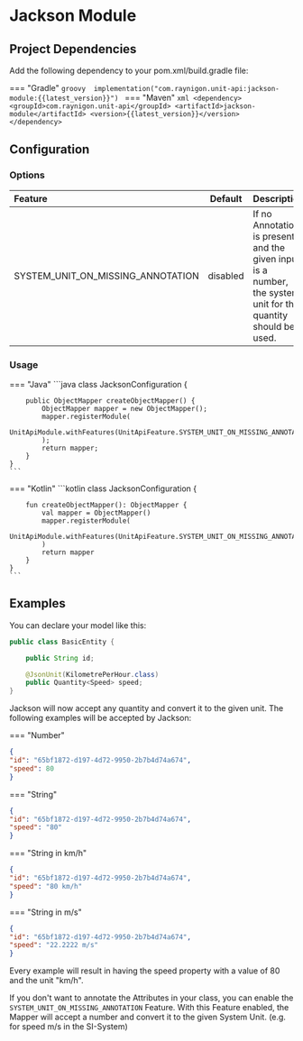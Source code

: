 # Jackson Module

## Project Dependencies

Add the following dependency to your pom.xml/build.gradle file:

=== "Gradle"
    ```groovy 
    implementation("com.raynigon.unit-api:jackson-module:{{latest_version}}")
    ```
=== "Maven"
    ```xml
    <dependency>
        <groupId>com.raynigon.unit-api</groupId>
        <artifactId>jackson-module</artifactId>
        <version>{{latest_version}}</version>
    </dependency>
    ```

## Configuration

### Options
| Feature                           | Default     | Description |
| :-------------------------------- |:-----------:| :---------- |
| SYSTEM_UNIT_ON_MISSING_ANNOTATION |   disabled  | If no Annotation is present and the given input is a number, the system unit for this quantity should be used. |

### Usage

=== "Java"
    ```java
    class JacksonConfiguration {
    
        public ObjectMapper createObjectMapper() {
            ObjectMapper mapper = new ObjectMapper();
            mapper.registerModule(
                    UnitApiModule.withFeatures(UnitApiFeature.SYSTEM_UNIT_ON_MISSING_ANNOTATION)
            );
            return mapper;
        }
    }
    ```

=== "Kotlin"
    ```kotlin
    class JacksonConfiguration {
    
        fun createObjectMapper(): ObjectMapper {
            val mapper = ObjectMapper()
            mapper.registerModule(
                    UnitApiModule.withFeatures(UnitApiFeature.SYSTEM_UNIT_ON_MISSING_ANNOTATION)
            )
            return mapper
        }
    }
    ```

## Examples
You can declare your model like this:
```java
public class BasicEntity {

    public String id;

    @JsonUnit(KilometrePerHour.class)
    public Quantity<Speed> speed;
}
```

Jackson will now accept any quantity and convert it to the given unit.
The following examples will be accepted by Jackson:

=== "Number"
```json
{
"id": "65bf1872-d197-4d72-9950-2b7b4d74a674",
"speed": 80
}
```
=== "String"
```json
{
"id": "65bf1872-d197-4d72-9950-2b7b4d74a674",
"speed": "80"
}
```
=== "String in km/h"
```json
{
"id": "65bf1872-d197-4d72-9950-2b7b4d74a674",
"speed": "80 km/h"
}
```
=== "String in m/s"
```json
{
"id": "65bf1872-d197-4d72-9950-2b7b4d74a674",
"speed": "22.2222 m/s"
}
```
Every example will result in having the speed property with a value of 80 and the unit "km/h".

If you don't want to annotate the Attributes in your class, you can enable the `SYSTEM_UNIT_ON_MISSING_ANNOTATION` Feature.
With this Feature enabled, the Mapper will accept a number and convert it to the given System Unit. (e.g. for speed m/s in the SI-System) 